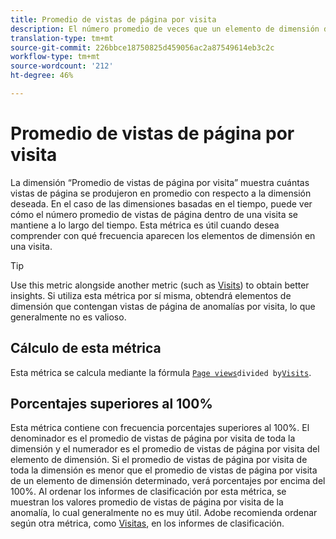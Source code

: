 ```yaml
---
title: Promedio de vistas de página por visita
description: El número promedio de veces que un elemento de dimensión determinado apareció en una visita.
translation-type: tm+mt
source-git-commit: 226bbce18750825d459056ac2a87549614eb3c2c
workflow-type: tm+mt
source-wordcount: '212'
ht-degree: 46%

---
```



# Promedio de vistas de página por visita

La dimensión “Promedio de vistas de página por visita” muestra cuántas vistas de página se produjeron en promedio con respecto a la dimensión deseada. En el caso de las dimensiones basadas en el tiempo, puede ver cómo el número promedio de vistas de página dentro de una visita se mantiene a lo largo del tiempo. Esta métrica es útil cuando desea comprender con qué frecuencia aparecen los elementos de dimensión en una visita.

>[!TIP]
>
>Use this metric alongside another metric (such as [Visits](visits.md)) to obtain better insights. Si utiliza esta métrica por sí misma, obtendrá elementos de dimensión que contengan vistas de página de anomalías por visita, lo que generalmente no es valioso.

## Cálculo de esta métrica

Esta métrica se calcula mediante la fórmula [`Page views`](page-views.md)` divided by `[`Visits`](visits.md).

## Porcentajes superiores al 100%

Esta métrica contiene con frecuencia porcentajes superiores al 100%. El denominador es el promedio de vistas de página por visita de toda la dimensión y el numerador es el promedio de vistas de página por visita del elemento de dimensión. Si el promedio de vistas de página por visita de toda la dimensión es menor que el promedio de vistas de página por visita de un elemento de dimensión determinado, verá porcentajes por encima del 100%. Al ordenar los informes de clasificación por esta métrica, se muestran los valores promedio de vistas de página por visita de la anomalía, lo cual generalmente no es muy útil. Adobe recomienda ordenar según otra métrica, como [Visitas](visits.md), en los informes de clasificación.